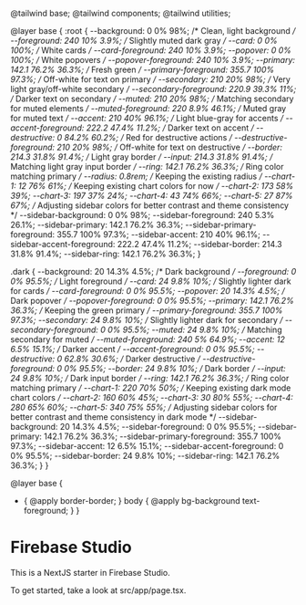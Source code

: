 @tailwind base;
@tailwind components;
@tailwind utilities;

@layer base {
  :root {
    --background: 0 0% 98%; /* Clean, light background */
    --foreground: 240 10% 3.9%; /* Slightly muted dark gray */
    --card: 0 0% 100%; /* White cards */
    --card-foreground: 240 10% 3.9%;
    --popover: 0 0% 100%; /* White popovers */
    --popover-foreground: 240 10% 3.9%;
    --primary: 142.1 76.2% 36.3%; /* Fresh green */
    --primary-foreground: 355.7 100% 97.3%; /* Off-white for text on primary */
    --secondary: 210 20% 98%; /* Very light gray/off-white secondary */
    --secondary-foreground: 220.9 39.3% 11%; /* Darker text on secondary */
    --muted: 210 20% 98%; /* Matching secondary for muted elements */
    --muted-foreground: 220 8.9% 46.1%; /* Muted gray for muted text */
    --accent: 210 40% 96.1%; /* Light blue-gray for accents */
    --accent-foreground: 222.2 47.4% 11.2%; /* Darker text on accent */
    --destructive: 0 84.2% 60.2%; /* Red for destructive actions */
    --destructive-foreground: 210 20% 98%; /* Off-white for text on destructive */
    --border: 214.3 31.8% 91.4%; /* Light gray border */
    --input: 214.3 31.8% 91.4%; /* Matching light gray input border */
    --ring: 142.1 76.2% 36.3%; /* Ring color matching primary */
    --radius: 0.8rem; /* Keeping the existing radius */
    --chart-1: 12 76% 61%; /* Keeping existing chart colors for now */
    --chart-2: 173 58% 39%;
    --chart-3: 197 37% 24%;
    --chart-4: 43 74% 66%;
    --chart-5: 27 87% 67%;
    /* Adjusting sidebar colors for better contrast and theme consistency */
    --sidebar-background: 0 0% 98%;
    --sidebar-foreground: 240 5.3% 26.1%;
    --sidebar-primary: 142.1 76.2% 36.3%;
    --sidebar-primary-foreground: 355.7 100% 97.3%;
    --sidebar-accent: 210 40% 96.1%;
    --sidebar-accent-foreground: 222.2 47.4% 11.2%;
    --sidebar-border: 214.3 31.8% 91.4%;
    --sidebar-ring: 142.1 76.2% 36.3%;
  }

  .dark {
    --background: 20 14.3% 4.5%; /* Dark background */
    --foreground: 0 0% 95.5%; /* Light foreground */
    --card: 24 9.8% 10%; /* Slightly lighter dark for cards */
    --card-foreground: 0 0% 95.5%;
    --popover: 20 14.3% 4.5%; /* Dark popover */
    --popover-foreground: 0 0% 95.5%;
    --primary: 142.1 76.2% 36.3%; /* Keeping the green primary */
    --primary-foreground: 355.7 100% 97.3%;
    --secondary: 24 9.8% 10%; /* Slightly lighter dark for secondary */
    --secondary-foreground: 0 0% 95.5%;
    --muted: 24 9.8% 10%; /* Matching secondary for muted */
    --muted-foreground: 240 5% 64.9%;
    --accent: 12 6.5% 15.1%; /* Darker accent */
    --accent-foreground: 0 0% 95.5%;
    --destructive: 0 62.8% 30.6%; /* Darker destructive */
    --destructive-foreground: 0 0% 95.5%;
    --border: 24 9.8% 10%; /* Dark border */
    --input: 24 9.8% 10%; /* Dark input border */
    --ring: 142.1 76.2% 36.3%; /* Ring color matching primary */
    --chart-1: 220 70% 50%; /* Keeping existing dark mode chart colors */
    --chart-2: 160 60% 45%;
    --chart-3: 30 80% 55%;
    --chart-4: 280 65% 60%;
    --chart-5: 340 75% 55%;
    /* Adjusting sidebar colors for better contrast and theme consistency in dark mode */
    --sidebar-background: 20 14.3% 4.5%;
    --sidebar-foreground: 0 0% 95.5%;
    --sidebar-primary: 142.1 76.2% 36.3%;
    --sidebar-primary-foreground: 355.7 100% 97.3%;
    --sidebar-accent: 12 6.5% 15.1%;
    --sidebar-accent-foreground: 0 0% 95.5%;
    --sidebar-border: 24 9.8% 10%;
    --sidebar-ring: 142.1 76.2% 36.3%;
  }
}

@layer base {
  * {
    @apply border-border;
  }
  body {
    @apply bg-background text-foreground;
  }
}
# Firebase Studio

This is a NextJS starter in Firebase Studio.

To get started, take a look at src/app/page.tsx.
